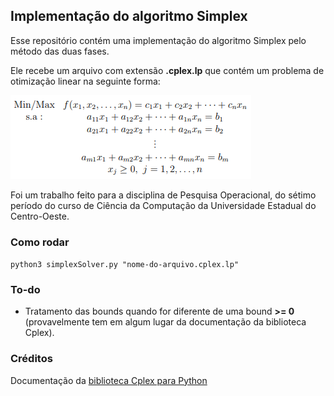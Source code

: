 ## Implementação do algoritmo Simplex

Esse repositório contém uma implementação do algoritmo Simplex pelo método das duas fases.

Ele recebe um arquivo com extensão **.cplex.lp** que contém um problema de otimização linear na seguinte forma:

![Modelo de formulação de um problema de otimização linear.](modelagem.png "Modelo de formulação de um problema de otimização linear.")

Foi um trabalho feito para a disciplina de Pesquisa Operacional, do sétimo período do curso de Ciência da Computação da Universidade Estadual do Centro-Oeste.

### Como rodar

`python3 simplexSolver.py "nome-do-arquivo.cplex.lp"`

### To-do

- Tratamento das bounds quando for diferente de uma bound **>= 0** (provavelmente tem em algum lugar da documentação da biblioteca Cplex).

### Créditos
Documentação da [biblioteca Cplex para Python](https://www.ibm.com/docs/en/icos/12.9.0?topic=SSSA5P_12.9.0/ilog.odms.cplex.help/refpythoncplex/html/cplex-module.htm)